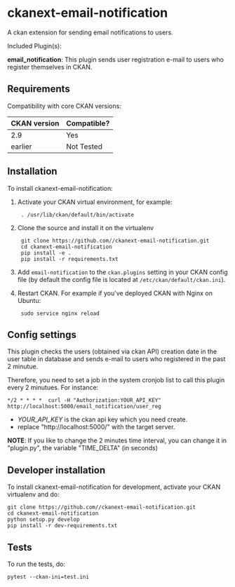 # ckanext-email-notification

A ckan extension for sending email notifications to users.

Included Plugin(s):

**email_notification**:
This plugin sends user registration e-mail to users who register themselves in CKAN. 


## Requirements

Compatibility with core CKAN versions:

| CKAN version    | Compatible?   |
| --------------- | ------------- |
|  2.9 | Yes    |
| earlier | Not Tested |           |


## Installation

To install ckanext-email-notification:

1. Activate your CKAN virtual environment, for example:

        . /usr/lib/ckan/default/bin/activate

2. Clone the source and install it on the virtualenv

        git clone https://github.com//ckanext-email-notification.git
        cd ckanext-email-notification
        pip install -e .
        pip install -r requirements.txt

3. Add `email-notification` to the `ckan.plugins` setting in your CKAN
    config file (by default the config file is located at
        `/etc/ckan/default/ckan.ini`).

4. Restart CKAN. For example if you've deployed CKAN with Nginx on Ubuntu:

        sudo service nginx reload


## Config settings

This plugin checks the users (obtained via ckan API) creation date in the user table in database and sends e-mail to users who registered in the past 2 minutue. 

Therefore, you need to set a job in the system cronjob list to call this plugin every 2 minutues. For instance:

    */2 * * * *  curl -H "Authorization:YOUR_API_KEY" http://localhost:5000/email_notification/user_reg

- *YOUR_API_KEY* is the ckan api key which you need create.
- replace "http://localhost:5000/" with the target server. 

**NOTE**: If you like to change the 2 minutes time interval, you can change it in "plugin.py", the variable "TIME_DELTA" (in seconds)



## Developer installation

To install ckanext-email-notification for development, activate your CKAN virtualenv and
do:

    git clone https://github.com//ckanext-email-notification.git
    cd ckanext-email-notification
    python setup.py develop
    pip install -r dev-requirements.txt


## Tests

To run the tests, do:

    pytest --ckan-ini=test.ini



